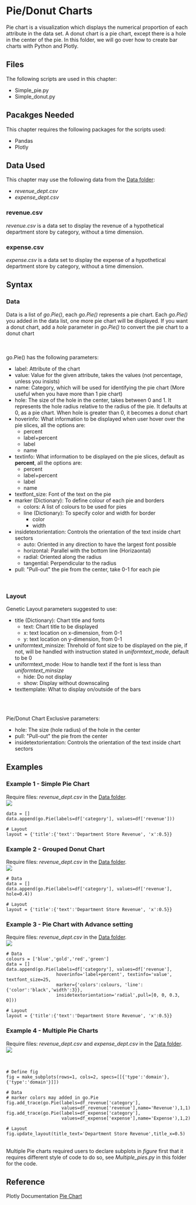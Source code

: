# Pie/Donut Charts
Pie chart is a visualization which displays the numerical proportion of each attribute in the data set. A donut chart is a pie chart, except there is a hole in the center of the pie. In this folder, we will go over how to create bar charts with Python and Plotly.

## Files
The following scripts are used in this chapter:
<ul>
	<li>Simple_pie.py</li>
	<li>Simple_donut.py</li>
</ul>

## Pacakges Needed
This chapter requires the following packages for the scripts used:
<ul>
	<li>Pandas</li>
	<li>Plotly</li>
</ul>

## Data Used
This chapter may use the following data from the [Data folder](../Data):
<ul>
	<li><i>revenue_dept.csv</i></li>
	<li><i>expense_dept.csv</i></li>
</ul>

### revenue.csv
<i>revenue.csv</i> is a data set to display the revenue of a hypothetical department store by category, without a time dimension. 

### expense.csv
<i>expense.csv</i> is a data set to display the expense of a hypothetical department store by category, without a time dimension. 

## Syntax
### Data
Data is a list of <i>go.Pie()</i>, each <i>go.Pie()</i> represents a pie chart. Each <i>go.Pie()</i> you added in the data list, one more pie chart will be displayed. If you want a donut chart, add a <i>hole</i> parameter in <i>go.Pie()</i> to convert the pie chart to a donut chart

<br><br>
go.Pie() has the following parameters:
<ul>
	<li>label: Attribute of the chart</li>
	<li>value: Value for the given attribute, takes the values (not percentage, unless you insists)</li>
	<li>name: Category, which will be used for identifying the pie chart (More useful when you have more than 1 pie chart)</li>
	<li>hole: The size of the hole in the center, takes between 0 and 1. It represents the hole radius relative to the radius of the pie. It defaults at 0, as a pie chart. When hole is greater than 0, it becomes a donut chart</li>
	<li>hoverinfo: What information to be displayed when user hover over the pie slices, all the options are:
		<ul>
			<li>percent</li>
			<li>label+percent</li>
			<li>label</li>
			<li>name</li>
		</ul></li>
	<li>textinfo: What information to be displayed on the pie slices, default as <b>percent</b>, all the options are:
		<ul>
			<li>percent</li>
			<li>label+percent</li>
			<li>label</li>
			<li>name</li>
		</ul></li>
	<li>textfont_size: Font of the text on the pie</li>
	<li>marker (Dictionary): To define colour of each pie and borders
		<ul>
			<li>colors: A list of colours to be used for pies</li>
			<li>line (Dictionary): To specify color and width for border
				<ul>
					<li>color</li>
					<li>width</li>
				</ul></li>
		</ul></li>
	<li>insidetextorientation: Controls the orientation of the text inside chart sectors
		<ul>
			<li>auto: Oriented in any direction to have the largest font possible</li>
			<li>horizontal: Parallel with the bottom line (Horizaontal)</li>
			<li>radial: Oriented along the radius</li>
			<li>tangential: Perpendicular to the radius</li>
		</ul></li>
	<li>pull: "Pull-out" the pie from the center, take 0-1 for each pie</li>
</ul>
<br>


### Layout
Genetic Layout parameters suggested to use:
<ul>
	<li>title (Dictionary): Chart title and fonts 
		<ul>
			<li>text: Chart title to be displayed</li>
			<li>x: text location on x-dimension, from 0-1</li>
			<li>y: text location on y-dimension, from 0-1</li>
		</ul></li>
	<li>uniformtext_minsize: Threhold of font size to be displayed on the pie, if not, will be handled with instruction stated in <i>uniformtext_mode</i>, default to be 0</li>
	<li>uniformtext_mode: How to handle text if the font is less than <i>uniformtext_minsize</i>
		<ul>
			<li>hide: Do not display</li>
			<li>show: Display without downscaling</li>
		</ul></li>
	<li>texttemplate: What to display on/outside of the bars</li>
</ul>
<br><br>

Pie/Donut Chart Exclusive parameters:
<ul>
	<li>hole: The size (hole radius) of the hole in the center</li>
	<li>pull: "Pull-out" the pie from the center</li>
	<li>insidetextorientation: Controls the orientation of the text inside chart sectors</li>
</ul>

## Examples
### Example 1 - Simple Pie Chart
Require files: <i>revenue_dept.csv</i> in the [Data folder](../Data).
<br>
<img src=simplepie.png>

```
data = []
data.append(go.Pie(labels=df['category'], values=df['revenue']))

# Layout
layout = {'title':{'text':'Department Store Revenue', 'x':0.5}}

```

### Example 2 - Grouped Donut Chart
Require files: <i>revenue_dept.csv</i> in the [Data folder](../Data).
<br>
<img src=simpledonut.png>

```
# Data
data = []
data.append(go.Pie(labels=df['category'], values=df['revenue'], hole=0.4))

# Layout
layout = {'title':{'text':'Department Store Revenue', 'x':0.5}}
```

### Example 3 - Pie Chart with Advance setting
Require files: <i>revenue_dept.csv</i> in the [Data folder](../Data).
<br>
<img src=prettypie.png>
<br>

```
# Data
colours = ['blue','gold','red','green']
data = []
data.append(go.Pie(labels=df['category'], values=df['revenue'],
				   hoverinfo='label+percent', textinfo='value', textfont_size=25,
				   marker={'colors':colours, 'line':{'color':'black','width':3}},
				   insidetextorientation='radial',pull=[0, 0, 0.3, 0]))

# Layout
layout = {'title':{'text':'Department Store Revenue', 'x':0.5}}

```

### Example 4 - Multiple Pie Charts
Require files: <i>revenue_dept.csv</i> and <i>expense_dept.csv</i> in the [Data folder](../Data).
<br>
<img src=multi_pies.png>

<br>

```
# Define fig
fig = make_subplots(rows=1, cols=2, specs=[[{'type':'domain'}, {'type':'domain'}]])

# Data
# marker colors may added in go.Pie
fig.add_trace(go.Pie(labels=df_revenue['category'], 
	                 values=df_revenue['revenue'],name='Revenue'),1,1)
fig.add_trace(go.Pie(labels=df_expense['category'], 
	                 values=df_expense['expense'],name='Expense'),1,2)

# Layout
fig.update_layout(title_text='Department Store Revenue',title_x=0.5)
```

<br>
Multiple Pie charts required users to declare subplots in <i>figure</i> first that it requires different style of code to do so, see <i>Multiple_pies.py</i> in this folder for the code.

## Reference
Plotly Documentation <a href="https://plotly.com/python/pie-charts/">Pie Chart</a>
